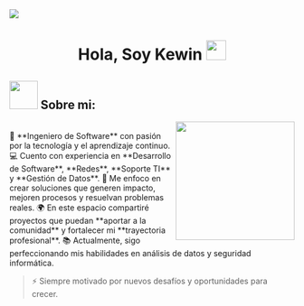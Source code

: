 <!--horizontal divider(gradiant)-->

<img src="https://user-images.githubusercontent.com/73097560/115834477-dbab4500-a447-11eb-908a-139a6edaec5c.gif">

<h1 align="center">Hola, Soy Kewin <img src="https://media.giphy.com/media/hvRJCLFzcasrR4ia7z/giphy.gif" width="35"></h1>

<p align="center">

## <picture><img src = "https://github.com/7oSkaaa/7oSkaaa/blob/main/Images/about_me.gif?raw=true" width = 50px></picture> Sobre mi:

<picture> <img align="right" src="https://github.com/7oSkaaa/7oSkaaa/blob/main/Images/Right_Side.gif?raw=true" width = 210px></picture>

<br>
🧠 **Ingeniero de Software** con pasión por la tecnología y el aprendizaje continuo.</br>
💻 Cuento con experiencia en **Desarrollo de Software**, **Redes**, **Soporte TI** y **Gestión de Datos**.  
🚀 Me enfoco en crear soluciones que generen impacto, mejoren procesos y resuelvan problemas reales.  
🌍 En este espacio compartiré proyectos que puedan **aportar a la comunidad** y fortalecer mi **trayectoria profesional**.  
📚 Actualmente, sigo perfeccionando mis habilidades en análisis de datos y seguridad informática.

> ⚡ Siempre motivado por nuevos desafíos y oportunidades para crecer.




